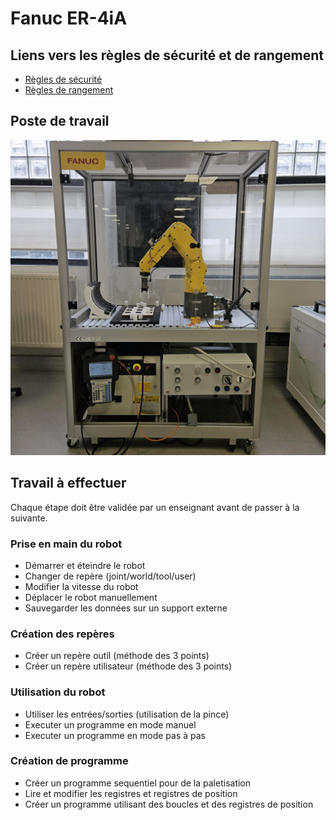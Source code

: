 # Fanuc ER-4iA

## Liens vers les règles de sécurité et de rangement
 - [Règles de sécurité](../../secu/securite.md)
 - [Règles de rangement](../../secu/rangement.md)

## Poste de travail
<img class="img-no-border" src="../../../images/er4ia.jpg" alt="Photo de la cellule robotisée Fanuc ER-4iA">

## Travail à effectuer
Chaque étape doit être validée par un enseignant avant de passer à la suivante.

### Prise en main du robot
 - Démarrer et éteindre le robot
 - Changer de repère (joint/world/tool/user)
 - Modifier la vitesse du robot
 - Déplacer le robot manuellement
 - Sauvegarder les données sur un support externe

### Création des repères
 - Créer un repère outil (méthode des 3 points)
 - Créer un repère utilisateur (méthode des 3 points)

### Utilisation du robot
 - Utiliser les entrées/sorties (utilisation de la pince)
 - Executer un programme en mode manuel
 - Executer un programme en mode pas à pas

### Création de programme
 - Créer un programme sequentiel pour de la paletisation
 - Lire et modifier les registres et registres de position
 - Créer un programme utilisant des boucles et des registres de position